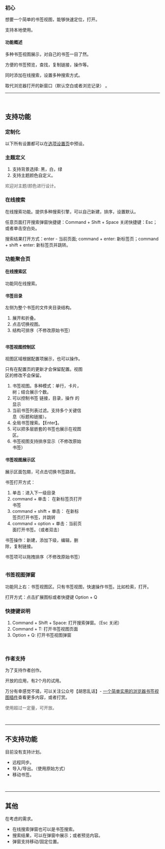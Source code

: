 <!-- 从About页面，把el-main 内容挪到readme。 -->
<h3>初心</h3>
<div>
  <p>想要一个简单的书签视图，能够快速定位，打开。</p>
  <p>支持本地使用。</p>
</div>
<h4>功能概述</h4>
<div>
  <p>多种书签视图展示，对自己的书签一目了然。</p>
  <p>方便的书签预览，查找，复制链接，操作等。</p>
  <p>同时添加在线搜索，设置多种搜索方式。</p>
  <p>取代浏览器打开的新窗口（默认空白或者浏览记录） 。</p>
</div>
<hr>
<br>

<h2>支持功能</h2>
<h3>定制化</h3>
<div>
  以下所有设置都可以在<a href="./options.html">选项设置页</a>中预设。
</div>

<!-- <hr> -->
<h3>主题定义</h3>
<div>
  <ol>
    <li>支持背景选择: 黑，白，绿</li>
    <li>支持主题颜色自定义。</li>
  </ol>
  <p style="color: #555;">欢迎对主题/颜色进行设计。</p>
</div>

<!-- <hr> -->
<h3>在线搜索</h3>
<div>
  <p>在线搜索功能。提供多种搜索引擎，可以自己新建，排序，设置默认。</p>
  <p>任意页面打开搜索弹窗快捷键：Command + Shift + Space 关闭快捷键：Esc；或者单击空白处。</p>
  <!-- 区分于 mac 聚焦快捷键为 command + spance -->
  <div>搜索结果打开方式：enter - 当前页面; command + enter: 新标签页；command + shift + enter: 新标签页并跳转。</div>

</div>

<!-- <hr> -->
<h3>功能聚合页</h3>
<!-- 为了和网页视图位置一致 -->
<div style="xcolumn-count: 2;column-gap 10px;">
  <div>
    <h4>在线搜索区</h4>
    <div>功能同在线搜索。</div>
  </div>
  <div style="display: inline-block;width: 50%;vertical-align: top;">
    <h4>书签目录</h4>
    <div>
      <p>左侧为整个书签的文件夹目录结构。</p>
      <ol>
        <li>展开和折叠。</li>
        <li>点击切换视图。</li>
        <li>结构可排序（不修改原始书签）</li>
      </ol>
    </div>
  </div>
  <div style="display: inline-block;width: 50%;">
    <h4>书签视图控制区</h4>
    <div>
      <p>视图区域根据配置项展示，也可以操作。</p>
      <p>只有在配置页的更新才会保留配置。视图区的修改不会保留。</p>
      <ol>
        <li>书签视图。多种模式：单行，卡片，树；结合展示个数。</li>
        <li>可以控制书签  链接，目录，操作 的显示</li>
        <li>当前书签列表过滤。支持多个关键信息（标题和链接）。</li>
        <li>全局书签搜索。【Enter】。</li>
        <li>可以把多层嵌套的书签也展示在视图区。</li>
        <li>书签视图支持排序显示（不修改原始书签）</li>
        <!-- <li>--</li> -->
      </ol>
    </div>
    <h4>书签视图展示区</h4>
    <div>
      <p>展示区面包屑，可点击切换书签路径。</p>
      <p>书签打开方式：
        <ol>
          <li>单击：进入下一级目录</li>
          <li>command + 单击： 在新标签页打开书签</li>
          <li>command + shift + 单击： 在新标签页打开书签，并跳转</li>
          <li>command + option + 单击：当前页面打开书签。（或者双击）</li>
          <!-- <li></li> -->
        </ol>
      </p>
      <p>书签操作：新建，添加下级，编辑，删除，复制链接。</p>
      <p>书签项可以拖拽排序（不修改原始书签）</p>
    </div>
  </div>
</div>

<!-- <hr> -->
<h3>书签视图弹窗</h3>
<div>
  <p>功能同上右：书签视图区。只有书签视图，快速操作书签。比如检索，打开。</p>
  <p>打开方式：点击扩展图标或者快捷键 Option + Q</p>
</div>

<!-- <hr> -->
<h3>快捷键说明</h3>
<div>
  <ol>
    <li>Command + Shift + Space: 打开搜索弹窗。（Esc 关闭）<!--  --></li>
    <li>Command + T: 打开书签视图页面<!-- （新标签页） --></li>
    <li>Option + Q: 打开书签视图弹窗<!-- （书签快速检索） --> </li>
    <!-- command + Q 为mac关闭应用快捷键 -->
  </ol>
  <!-- <h4>在线搜索键位</h4>
  <h4>书签视图键位</h4>
  <ol>
    <li>command + 单击： 在新标签页打开书签</li>
    <li>command + shift + 单击： 在新标签页打开书签，并跳转</li>
    <li>command + option + 单击：当前页面打开书签。（或者双击）</li>
  </ol> -->
  
</div>

<!-- <hr> -->
<br>
<h3>作者支持</h3>
<div>
  <p>为了支持作者创作。</p>
  <p>开放的应用，有2个月的试用。</p>
  <p>万分有幸感觉不错，可以关注公众号【胡思乱话】- <a href="https://mp.weixin.qq.com/s/gHydkZuvNYBoQoURYoAVXQ">一个简单实用的浏览器书签视图插件</a>查看更多内容，或者打赏。</p>
  <!-- <p>做了简单的加密</p> -->
  <p style="color: #555;">使用超过一定量，可开放。</p>
</div>

<br>
<hr>
<h2>不支持功能</h2>
<p>目前没有支持计划。</p>
<div>
  <ul>
    <li>远程同步。</li>
    <li>导入/导出。（使用原始方式）</li>
    <li>移动书签。<!-- 视图区，跨左侧书签目录结构 --></li>
    <!-- <li>标签添加和管理。</li> -->
    <!-- <li>社交属性。</li> -->
  </ul>
</div>


<br>
<hr>
<h2>其他</h2>
<div>
  <!--<p>如果通过浏览器操作书签，只需在书签管理页刷新页面即可。</p>
  <p>书签弹窗不需要。每次打开都是最新的。</p> -->
  <p>在考虑的需求。</p>
  <ul>
    <li>在线搜索弹窗也可以是书签搜索。<!-- 把书签弹窗解放 --></li>
    <li>搜索结果，可以在弹窗中展示；或者预览内容。</li>
    <li>弹窗支持移动/固定位置。</li>
  </ul>
</div>
